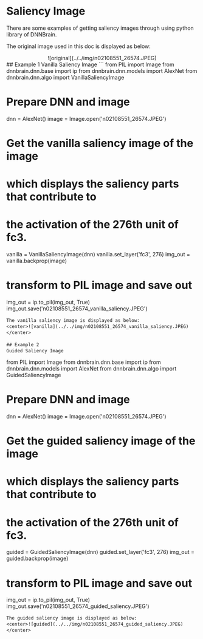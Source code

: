 # Saliency Image
There are some examples of getting saliency images through using python library of DNNBrain.

The original image used in this doc is displayed as below:
<center>![original](../../img/n02108551_26574.JPEG)</center>
## Example 1
Vanilla Saliency Image
```
from PIL import Image
from dnnbrain.dnn.base import ip
from dnnbrain.dnn.models import AlexNet
from dnnbrain.dnn.algo import VanillaSaliencyImage

# Prepare DNN and image
dnn = AlexNet()
image = Image.open('n02108551_26574.JPEG')

# Get the vanilla saliency image of the image
# which displays the saliency parts that contribute to 
# the activation of the 276th unit of fc3.
vanilla = VanillaSaliencyImage(dnn)
vanilla.set_layer('fc3', 276)
img_out = vanilla.backprop(image)

# transform to PIL image and save out
img_out = ip.to_pil(img_out, True)
img_out.save('n02108551_26574_vanilla_saliency.JPEG')
```
The vanilla saliency image is displayed as below:
<center>![vanilla](../../img/n02108551_26574_vanilla_saliency.JPEG)</center>

## Example 2
Guided Saliency Image
```
from PIL import Image
from dnnbrain.dnn.base import ip
from dnnbrain.dnn.models import AlexNet
from dnnbrain.dnn.algo import GuidedSaliencyImage

# Prepare DNN and image
dnn = AlexNet()
image = Image.open('n02108551_26574.JPEG')

# Get the guided saliency image of the image
# which displays the saliency parts that contribute to 
# the activation of the 276th unit of fc3.
guided = GuidedSaliencyImage(dnn)
guided.set_layer('fc3', 276)
img_out = guided.backprop(image)

# transform to PIL image and save out
img_out = ip.to_pil(img_out, True)
img_out.save('n02108551_26574_guided_saliency.JPEG')
```
The guided saliency image is displayed as below:
<center>![guided](../../img/n02108551_26574_guided_saliency.JPEG)</center>
